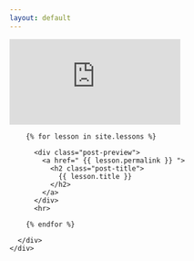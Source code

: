 ```yaml
---
layout: default
---
```


<!-- Main Content -->
<div class="container">
  <div class="row">
    <div class="col-lg-8 col-md-10 mx-auto">
      <div class="embed-responsive embed-responsive-16by9 ">
        <iframe class="embed-responsive-item" src="https://www.youtube.com/embed/5Q4UJb2Zvx4" frameborder="0" allow="encrypted-media" allowfullscreen></iframe>
      </div>
      <div id="lessons">

        {% for lesson in site.lessons %}

          <div class="post-preview">
            <a href=" {{ lesson.permalink }} ">
              <h2 class="post-title">
                {{ lesson.title }}
              </h2>
            </a>
          </div>
          <hr>

        {% endfor %}

      </div>
    </div>
  </div>
</div>
